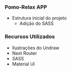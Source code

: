 ### Pomo-Relax APP

- Estrutura inicial do projeto
  - Adição do SASS


### Recursos Utilizados

- Ilustrações do Undraw
- Next Router
- SASS
- Material UI
